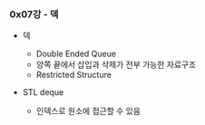 ### 0x07강 - 덱

- 덱
    - Double Ended Queue
    - 양쪽 끝에서 삽입과 삭제가 전부 가능한 자료구조
    - Restricted Structure

- STL deque
    - 인덱스로 원소에 접근할 수 있음
